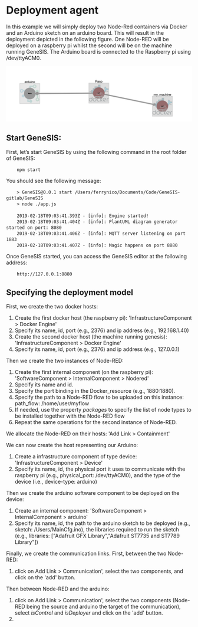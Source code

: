 # Deployment agent

In this example we will simply deploy two Node-Red containers via Docker and an Arduino sketch on an arduino board. This will result in the deployment depicted in the following figure.
One Node-RED will be deployed on a raspberry pi whilst the second will be on the machine running GeneSIS.
The Arduino board is connected to the Raspberry pi using /dev/ttyACM0.

![alt text](./images/architecture.png "Overall model")

## Start GeneSIS:

First, let’s start GeneSIS by using the following command in the root folder of GeneSIS:

        npm start

You should see the following message:

        > GeneSIS@0.0.1 start /Users/ferrynico/Documents/Code/GeneSIS-gitlab/GeneSIS
        > node ./app.js
        
        2019-02-18T09:03:41.393Z - [info]: Engine started!
        2019-02-18T09:03:41.404Z - [info]: PlantUML diagram generator started on port: 8080
        2019-02-18T09:03:41.406Z - [info]: MQTT server listening on port 1883
        2019-02-18T09:03:41.407Z - [info]: Magic happens on port 8880

Once GeneSIS started, you can access the GeneSIS editor at the following address:

        http://127.0.0.1:8880

## Specifying the deployment model

First, we create the two docker hosts:
1. Create the first docker host (the raspberry pi): 'InfrastructureComponent > Docker Engine'
2. Specify its name, id, port (e.g., 2376) and ip address (e.g., 192.168.1.40)
3. Create the second docker host (the machine running genesis): 'InfrastructureComponent > Docker Engine'
4. Specify its name, id, port (e.g., 2376) and ip address (e.g., 127.0.0.1)

Then we create the two instances of Node-RED:
1. Create the first internal component (on the raspberry pi): 'SoftwareComponent > InternalComponent > Nodered'
2. Specify its name and id.
3. Specify the port binding in the Docker_resource (e.g., 1880:1880).
4. Specify the path to a Node-RED flow to be uploaded on this instance: path_flow: /home/user/myflow
5. If needed, use the property _packages_ to specify the list of node types to be installed together with the Node-RED flow
6. Repeat the same operations for the second instance of Node-RED.

We allocate the Node-RED on their hosts: 'Add Link > Containment'

We can now create the host representing our Arduino:
1. Create a infrastructure component of type device: 'InfrastructureComponent > Device'
2. Specify its name, id, the physical port it uses to communicate with the raspberry pi (e.g., physical_port: /dev/ttyACM0), and the type of the device (i.e., device-type: arduino)

Then we create the arduino software component to be deployed on the device:
1. Create an internal component: 'SoftwareComponent > InternalComponent > arduino'
2. Specify its name, id, the path to the arduino sketch to be deployed (e.g., sketch: /Users/MainCfg.ino), the libraries required to run the sketch (e.g., libraries: ["Adafruit GFX Library","Adafruit ST7735 and ST7789 Library"])

Finally, we create the communication links. First, between the two Node-RED:
1. click on Add Link > Communication', select the two components, and click on the 'add' button.

Then between Node-RED and the arduino:
1. click on Add Link > Communication', select the two components (Node-RED being the source and arduino the target of the communication), select _isControl_ and _isDeployer_ and click on the 'add' button.
2. 



